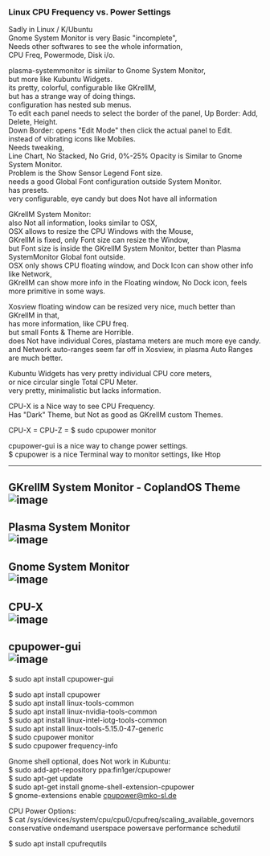 ### Linux CPU Frequency vs. Power Settings </p>

Sadly in Linux / K/Ubuntu </br>
Gnome System Monitor is very Basic "incomplete",</br>
Needs other softwares to see the whole information, </br>
CPU Freq, Powermode, Disk i/o. </p>

plasma-systemmonitor is similar to Gnome System Monitor, </br>
but more like Kubuntu Widgets.</br>
its pretty, colorful, configurable like GKrellM,</br>
but has a strange way of doing things.</br>
configuration has nested sub menus.</br>
To edit each panel needs to select the border of the panel,
Up Border: Add, Delete, Height.</br> 
Down Border: opens "Edit Mode" then click the actual panel to Edit. </br>
instead of vibrating icons like Mobiles.</br> 
Needs tweaking, </br>
Line Chart, No Stacked, No Grid, 0%-25% Opacity is Similar to Gnome System Monitor.</br>
Problem is the Show Sensor Legend Font size. </br>
needs a good Global Font configuration outside System Monitor.</br>
has presets. </br>
very configurable, eye candy but does Not have all information </p>

GKrellM System Monitor: </br>
also Not all information, looks similar to OSX,</br>
OSX allows to resize the CPU Windows with the Mouse,</br>
GKrellM is fixed, only Font size can resize the Window,</br>
but Font size is inside the GKrellM System Monitor, better than Plasma SystemMonitor Global font outside.</br>
OSX only shows CPU floating window, and Dock Icon can show other info like Network,</br>
GKrellM can show more info in the Floating window, No Dock icon, feels more primitive in some ways.</p>

Xosview floating window can be resized very nice, much better than GKrellM in that,</br>
has more information, like CPU freq.</br>
but small Fonts & Theme are Horrible.</br>
does Not have individual Cores, plastama meters are much more eye candy. </br>
and Network auto-ranges seem far off in Xosview, in plasma Auto Ranges are much better.</p>

Kubuntu Widgets has very pretty individual CPU core meters, </br>
or nice circular single Total CPU Meter.</br>
very pretty, minimalistic but lacks information.</p>

CPU-X is a Nice way to see CPU Frequency. </br>
Has "Dark" Theme, but Not as good as GKrellM custom Themes.</p>

CPU-X = CPU-Z = $ sudo cpupower monitor </p>

cpupower-gui is a nice way to change power settings.</br>
$ cpupower is a nice Terminal way to monitor settings, like Htop </p>

---------
GKrellM System Monitor - CoplandOS Theme</br>![image](https://user-images.githubusercontent.com/33388902/187737177-d21d7b4f-2026-470c-a14b-23d873631f83.png)
-------
Plasma System Monitor</br>![image](https://user-images.githubusercontent.com/33388902/187737262-db104873-b1b1-49e5-9847-009c80037cbf.png)
-------
Gnome System Monitor</br>![image](https://user-images.githubusercontent.com/33388902/187737339-1565c40d-9835-4465-84f5-c462923cce02.png)
--------
CPU-X</br>![image](https://user-images.githubusercontent.com/33388902/187737390-33f18207-f56f-43ac-8e1d-1c80f4c8fb5f.png)
---------
cpupower-gui</br>![image](https://user-images.githubusercontent.com/33388902/187737448-f2b68833-c105-4467-833c-53a49adf3539.png)
--------
$ sudo apt install cpupower-gui </p>

$ sudo apt install cpupower </br>
$ sudo apt install linux-tools-common </br>
$ sudo apt install linux-nvidia-tools-common </br>
$ sudo apt install linux-intel-iotg-tools-common </br>
$ sudo apt install linux-tools-5.15.0-47-generic </br>
$ sudo cpupower monitor </br>
$ sudo cpupower frequency-info </p>

Gnome shell optional, does Not work in Kubuntu: </br>
$ sudo add-apt-repository ppa:fin1ger/cpupower </br>
$ sudo apt-get update </br>
$ sudo apt-get install gnome-shell-extension-cpupower </br>
$ gnome-extensions enable cpupower@mko-sl.de </p>

CPU Power Options: </br>
$ cat /sys/devices/system/cpu/cpu0/cpufreq/scaling_available_governors </br> 
conservative ondemand userspace powersave performance schedutil <p>

$ sudo apt install cpufrequtils </br>
